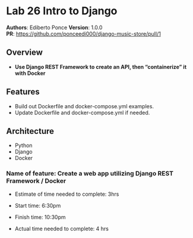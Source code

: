 # Lab 26 Intro to Django

**Authors**: Ediberto Ponce
**Version**: 1.0.0  
**PR**: https://github.com/ponceedi000/django-music-store/pull/1

## Overview
- **Use Django REST Framework to create an API, then “containerize” it with Docker**


## Features
- Build out Dockerfile and docker-compose.yml examples.
- Update Dockerfile and docker-compose.yml if needed.


## Architecture
- Python
- Django
- Docker

### Name of feature: Create a web app utilizing Django REST Framework / Docker

- Estimate of time needed to complete: 3hrs

- Start time: 6:30pm

- Finish time: 10:30pm

- Actual time needed to complete: 4 hrs
